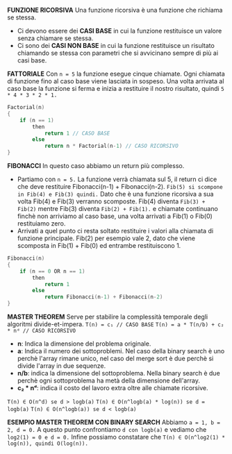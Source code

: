 **FUNZIONE RICORSIVA**
Una funzione ricorsiva è una funzione che richiama se stessa.
- Ci devono essere dei **CASI BASE** in cui la funzione restituisce un valore senza chiamare se stessa.
- Ci sono dei **CASI NON BASE** in cui la funzione restituisce un risultato chiamando se stessa con parametri che si avvicinano sempre di più ai casi base.

**FATTORIALE**
Con `n = 5` la funzione esegue cinque chiamate. Ogni chiamata di funzione fino al caso base viene lasciata in sospeso. Una volta arrivata al caso base la funzione si ferma e inizia a restituire il nostro risultato, quindi `5 * 4 * 3 * 2 * 1.`

``` C++
Factorial(n)
{
	if (n == 1)
		then
			return 1 // CASO BASE
		else
			return n * Factorial(n-1) // CASO RICORSIVO
}
```

**FIBONACCI**
In questo caso abbiamo un return più complesso.
- Partiamo con `n = 5.` La funzione verrà chiamata sul 5, il return ci dice che deve restituire Fibonacci(n-1) + Fibonacci(n-2). `Fib(5) si scompone in Fib(4) e Fib(3) quindi.` Dato che è una funzione ricorsiva a sua volta Fib(4) e Fib(3) verranno scomposte. Fib(4) diventa `Fib(3) + Fib(2)` mentre Fib(3) diventa `Fib(2) + Fib(1).` e chiamate continuano finchè non arriviamo al caso base, una volta arrivati a Fib(1) o Fib(0) restituiamo zero.
- Arrivati a quel punto ci resta soltato restituire i valori alla chiamata di funzione principale. Fib(2) per esempio vale 2, dato che viene scomposta in Fib(1) + Fib(0) ed entrambe restituiscono 1.

``` C++
Fibonacci(n)
{
	if (n == 0 OR n == 1)
		then
			return 1
		else
			return Fibonacci(n-1) + Fibonacci(n-2)
}
```

**MASTER THEOREM**
Serve per stabilire la complessità temporale degli algoritmi divide-et-impera.
`T(n) = c₁ // CASO BASE`
`T(n) = a * T(n/b) + c₂ * nᵈ // CASO RICORSIVO`

- **n**: Indica la dimensione del problema originale.
- **a**: Indica il numero dei sottoproblemi. Nel caso della binary search è uno perchè l'array rimane unico, nel caso del merge sort è due perchè si divide l'array in due sequenze.
- **n/b**: indica la dimensione del sottoproblema. Nella binary search è due perchè ogni sottoproblema ha metà della dimensione dell'array.
- **c₂ * nᵈ**: indica il costo del lavoro extra oltre alle chiamate ricorsive.

`T(n) ∈ O(n^d) se d > logb(a)`
`T(n) ∈ O(n^logb(a) * log(n)) se d = logb(a)`
`T(n) ∈ O(n^logb(a)) se d < logb(a)`

**ESEMPIO MASTER THEOREM CON BINARY SEARCH**
Abbiamo `a = 1, b = 2, d = 0.`
A questo punto confrontiamo `d con logb(a)` e vediamo che `log2(1) = 0 e d = 0.`
Infine possiamo constatare che `T(n) ∈ O(n^log2(1) * log(n)), quindi O(log(n)).`


